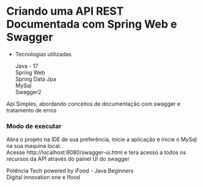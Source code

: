 # Criando uma API REST Documentada com Spring Web e Swagger

- Tecnologias utilizadas

  Java - 17<br>
  Spring Web<br>
  Spring Data Jpa<br>
  MySql<br>
  Swagger2<br>

Api Simples, abordando conceitos de documentação com swagger e tratamento de erros<br>

### Modo de executar

Abra o projeto na IDE de sua preferência, inicie a aplicação e inicie o MySql na sua maquina local.<br>
Acesse http://localhost:8080/swagger-ui.html e tera acesso a todos os recursos da API através do painel UI do swagger

Potência Tech powered by iFood - Java Beginners<br>
Digital innovation one e Ifood
